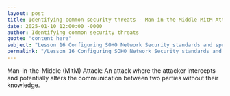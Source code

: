 ```yaml
---
layout: post
title: Identifying common security threats - Man-in-the-Middle MitM Attack
date: 2025-01-10 12:00:00 -0000
author: Identifying common security threats
quote: "content here"
subject: "Lesson 16 Configuring SOHO Network Security standards and specifications"
permalink: "/Lesson 16 Configuring SOHO Network Security standards and specifications/Identifying common security threats/Identifying common security threats - Man-in-the-Middle MitM Attack"
---
```


Man-in-the-Middle (MitM) Attack: An attack where the attacker intercepts and potentially alters the communication between two parties without their knowledge.
